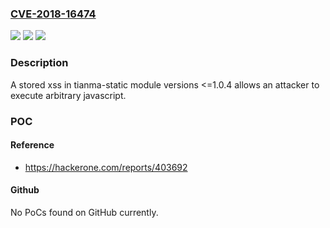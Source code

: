 ### [CVE-2018-16474](https://cve.mitre.org/cgi-bin/cvename.cgi?name=CVE-2018-16474)
![](https://img.shields.io/static/v1?label=Product&message=tianma-static&color=blue)
![](https://img.shields.io/static/v1?label=Version&message=n%2Fa&color=blue)
![](https://img.shields.io/static/v1?label=Vulnerability&message=Cross-site%20Scripting%20(XSS)%20-%20Stored%20(CWE-79)&color=brighgreen)

### Description

A stored xss in tianma-static module versions <=1.0.4 allows an attacker to execute arbitrary javascript.

### POC

#### Reference
- https://hackerone.com/reports/403692

#### Github
No PoCs found on GitHub currently.

